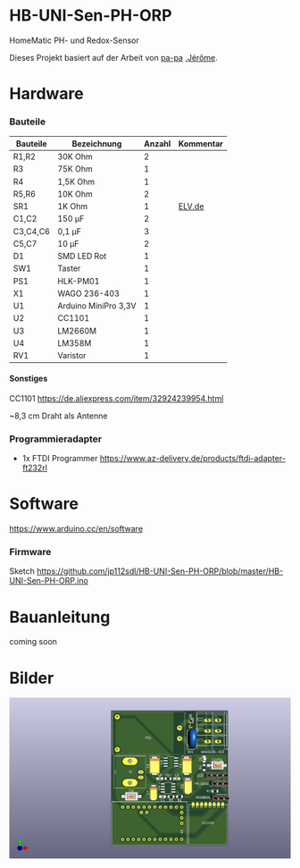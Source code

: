 # HB-UNI-Sen-PH-ORP
HomeMatic PH- und Redox-Sensor

Dieses Projekt basiert auf der Arbeit von [pa-pa](https://github.com/pa-pa/AskSinPP) ,[Jérôme](https://github.com/jp112sdl/Beispiel_AskSinPP).

# Hardware

### Bauteile

Bauteile                   | Bezeichnung          | Anzahl | Kommentar   | 
-------------------------- | -------------------- | ------ | ----------- | 
R1,R2                      | 30K Ohm              |   2    |             |
R3                         | 75K Ohm              |   1    |             |
R4                         | 1,5K Ohm             |   1    |             |
R5,R6                      | 10K Ohm              |   2    |             |
SR1                        | 1K Ohm               |   1    |  [ELV.de](https://de.elv.com/sicherungswiderstand-1k-091814?fs=1418091890)           |
C1,C2                      | 150 µF               |   2    |             |
C3,C4,C6                   | 0,1 µF               |   3    |             |
C5,C7                      | 10 µF                |   2    |             |
D1                         | SMD LED Rot          |   1    |             |
SW1                        | Taster               |   1    |             |
PS1                        | HLK-PM01             |   1    |             |
X1                         | WAGO 236-403         |   1    |             |
U1                         | Arduino MiniPro 3,3V |   1    |             |
U2                         | CC1101               |   1    |             |
U3                         | LM2660M              |   1    |             |
U4                         | LM358M               |   1    |             |
RV1                        | Varistor             |   1    |             |


#### Sonstiges

CC1101 https://de.aliexpress.com/item/32924239954.html

~8,3 cm Draht als Antenne

### Programmieradapter

- 1x FTDI Programmer https://www.az-delivery.de/products/ftdi-adapter-ft232rl

# Software

https://www.arduino.cc/en/software


### Firmware

Sketch https://github.com/jp112sdl/HB-UNI-Sen-PH-ORP/blob/master/HB-UNI-Sen-PH-ORP.ino

# Bauanleitung

coming soon

# Bilder
![Vorderseite](https://github.com/maxx3105/HB-UNI-Sen-PH-ORP/blob/main/HB-Uni-SEN-ORB.png)
